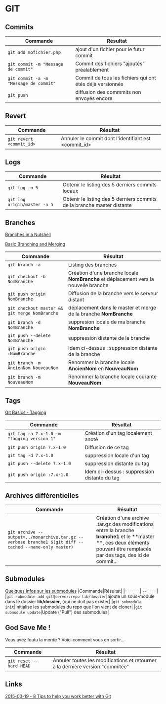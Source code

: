 GIT
=========
## Commits

|Commande|Résultat|
|------- | -------|
|`git add mofichier.php` | ajout d'un fichier pour le futur commit|
|`git commit -m "Message de commit"` | Commit des fichiers "ajoutés" préalablement|
|`git commit -a -m "Message de commit"` | Commit de tous les fichiers qui ont étés déjà versionnés|
|`git push` | diffusion des commmits non envoyés encore|

## Revert

|Commande|Résultat|
|------- | -------|
|`git revert <commit_id>` | Annuler le commit dont l'identifiant est <commit_id>|

## Logs

|Commande|Résultat|
|------- | -------|
|`git log -n 5` | Obtenir le listing des 5 derniers commits locaux|
|`git log origin/master -n 5` | Obtenir le listing des 5 derniers commits de la branche master distante|

## Branches
[Branches in a Nutshell](http://git-scm.com/book/en/v2/Git-Branching-Branches-in-a-Nutshell) 

[Basic Branching and Merging](http://git-scm.com/book/en/v2/Git-Branching-Basic-Branching-and-Merging)

|Commande|Résultat|
|------- | -------|
|`git branch -a` | Listing des branches|
|`git checkout -b NomBranche` | Création d'une branche locale **NomBranche** et déplacement vers la nouvelle branche|
|`git push origin NomBranche` | Diffusion de la branche vers le serveur distant|
|`git checkout master && git merge NomBranche` | déplacement dans le master et merge de la branche **NomBranche**|
|`git branch -d NomBranche` | suppresion locale de ma branche **NomBranche**|
|`git push --delete NomBranche` | suppression distante de la branche|
|`git push origin :NomBranche` | Idem ci-dessus : suppression distante de la branche|
|`git branch -m AncienNom NouveauNom` | Renommer la branche locale **AncienNom** en **NouveauNom**|
|`git branch -m NouveauNom` | Renommer la branche locale courante **NouveauNom**|

## Tags
[Git Basics - Tagging](http://git-scm.com/book/en/v2/Git-Basics-Tagging)

|Commande|Résultat|
|------- | -------|
|`git tag -a 7.x-1.0 -m "tagging version 1"` | Création d'un tag localement anoté|
|`git push origin 7.x-1.0` | Diffusion de ce tag|
|`git tag -d 7.x-1.0` | suppression locale d'un tag|
|`git push --delete 7.x-1.0` | suppression distante du tag|
|`git push origin :7.x-1.0` | Idem ci-dessus : suppression distante du tag|

## Archives différentielles

|Commande|Résultat|
|------- | -------|
| `git archive --output=../monarchive.tar.gz --verbose branche1 $(git diff --cached --name-only master)`| Création d'une archive .tar.gz des modifications entre la branche **branche1** et le **master **, ces deux éléments pouvant être remplacés par des tags, des id de commit...|

## Submodules
[Quelques infos sur les submodules](http://stackoverflow.com/questions/1777854/git-submodules-specify-a-branch-tag)
|Commande|Résultat|
|------- | -------|
|`git submodule add git@server:repo lib/dossier`|ajoute un sous-module dans le dossier **lib/dossier**, (qui ne doit pas exister|
|`git submodule init`|Initialise les submodules du repo que l'on vient de cloner|
|`git submodule update`|Update ("Pull") des submodules|


## God Save Me ! 

Vous avez foutu la merde ? Voici comment vous en sortir...

|Commande|Résultat|
|------- | -------|
|`git reset --hard HEAD`|Annuler toutes les modifications et retourner à la dernière version "commitée"|

## Links
[2015-03-19 - 8 Tips to help you work better with Git](https://about.gitlab.com/2015/02/19/8-tips-to-help-you-work-better-with-git/)
